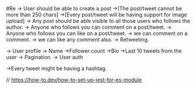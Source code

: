 #Re
-> User should be able to create a post
   ->[The post/tweet cannot be more than 250 chars]
   ->[Every post/tweet will be having support for image upload]
-> Any post should be able visible to all those users who follows the author.
-> Anyone who follows you can comment on a post/tweet.
-> Anyone who follows you can like on a post/tweet.
-> we can comment on a comment.
-> we can like any comment also.
-> Retweeting.

-> User profile
  -> Name
  ->Follower count
  ->Bio
  ->Last 10 tweets from the user
-> Pagination.
-> User auth

->Every tweet might be having a hashtag.

// https://how-to.dev/how-to-set-up-jest-for-es-module

